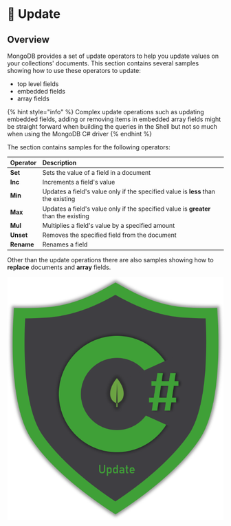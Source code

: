 # 📝 Update

## Overview

MongoDB provides a set of update operators to help you update values on your collections' documents. This section contains several samples showing how to use these operators to update:

* top level fields
* embedded fields
* array fields

{% hint style="info" %}
Complex update operations such as updating embedded fields, adding or removing items in embedded array fields might be straight forward when building the queries in the Shell but not so much when using the MongoDB C\# driver
{% endhint %}

The section contains samples for the following operators:

| Operator | Description |
| :--- | :--- |
| **Set** | Sets the value of a field in a document |
| **Inc** | Increments a field's value |
| **Min** | Updates a field's value only if the specified value is **less** than the existing |
| **Max** | Updates a field's value only if the specified value is **greater** than the existing |
| **Mul** | Multiplies a field's value by a specified amount |
| **Unset** | Removes the specified field from the document |
| **Rename** | Renames a field |

Other than the update operations there are also samples showing how to **replace** documents and **array** fields.

![](../.gitbook/assets/update.png)

